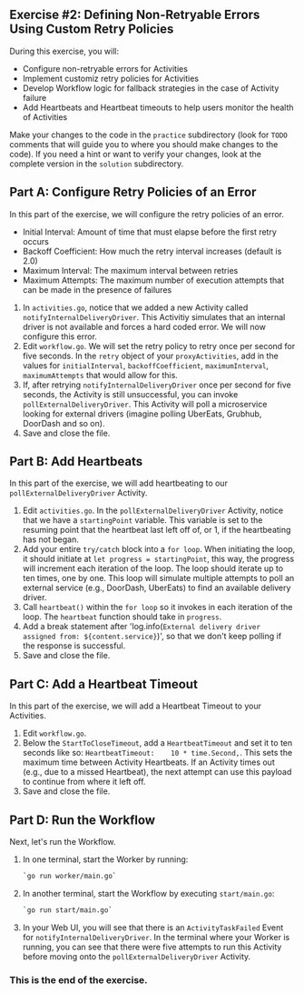 ## Exercise #2: Defining Non-Retryable Errors Using Custom Retry Policies

During this exercise, you will:

- Configure non-retryable errors for Activities
- Implement customiz retry policies for Activities
- Develop Workflow logic for fallback strategies in the case of Activity failure
- Add Heartbeats and Heartbeat timeouts to help users monitor the health of Activities

Make your changes to the code in the `practice` subdirectory (look for
`TODO` comments that will guide you to where you should make changes to
the code). If you need a hint or want to verify your changes, look at
the complete version in the `solution` subdirectory.

## Part A: Configure Retry Policies of an Error

In this part of the exercise, we will configure the retry policies of an error.

- Initial Interval: Amount of time that must elapse before the first retry occurs
- Backoff Coefficient: How much the retry interval increases (default is 2.0)
- Maximum Interval: The maximum interval between retries
- Maximum Attempts: The maximum number of execution attempts that can be made in the presence of failures

1. In `activities.go`, notice that we added a new Activity called
   `notifyInternalDeliveryDriver`. This Activitiy simulates that an internal
   driver is not available and forces a hard coded error. We will now configure
   this error.
2. Edit `workflow.go`. We will set the retry policy to retry once per second for
   five seconds. In the `retry` object of your `proxyActivities`, add in the
   values for `initialInterval`, `backoffCoefficient`, `maximumInterval`,
   `maximumAttempts` that would allow for this.
3. If, after retrying `notifyInternalDeliveryDriver` once per second for five
   seconds, the Activity is still unsuccessful, you can invoke
   `pollExternalDeliveryDriver`. This Activity will poll a microservice looking
   for external drivers (imagine polling UberEats, Grubhub, DoorDash and so on).
4. Save and close the file.

## Part B: Add Heartbeats

In this part of the exercise, we will add heartbeating to our `pollExternalDeliveryDriver` Activity.

1. Edit `activities.go`. In the `pollExternalDeliveryDriver` Activity, notice
   that we have a `startingPoint` variable. This variable is set to the resuming
   point that the heartbeat last left off of, or 1, if the heartbeating has not
   began.
2. Add your entire `try/catch` block into a `for loop`. When initiating the
   loop, it should initiate at `let progress = startingPoint`, this way, the
   progress will increment each iteration of the loop. The loop should iterate
   up to ten times, one by one. This loop will simulate multiple attempts to
   poll an external service (e.g., DoorDash, UberEats) to find an available
   delivery driver.
3. Call `heartbeat()` within the `for loop` so it invokes in each iteration of the loop. The `heartbeat` function should take in `progress`.
4. Add a break statement after 'log.info(`External delivery driver assigned from: ${content.service}`)', so that we don't keep polling if the response is successful.
5. Save and close the file.

## Part C: Add a Heartbeat Timeout

In this part of the exercise, we will add a Heartbeat Timeout to your Activities.

1. Edit `workflow.go`.
2. Below the `StartToCloseTimeout`, add a `HeartbeatTimeout` and set it to ten
   seconds like so: `HeartbeatTimeout:    10 * time.Second,`. This sets the
   maximum time between Activity Heartbeats. If an Activity times out (e.g., due
   to a missed Heartbeat), the next attempt can use this payload to continue
   from where it left off.
3. Save and close the file.

## Part D: Run the Workflow

Next, let's run the Workflow.

1. In one terminal, start the Worker by running:
   ```bash
   `go run worker/main.go`
   ```
2. In another terminal, start the Workflow by executing `start/main.go`:
   ```bash
   `go run start/main.go`
   ```
3. In your Web UI, you will see that there is an `ActivityTaskFailed` Event for
   `notifyInternalDeliveryDriver`. In the terminal where your Worker is running,
   you can see that there were five attempts to run this Activity before moving
   onto the `pollExternalDeliveryDriver` Activity.

### This is the end of the exercise.
